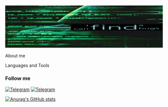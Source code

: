 ![Header](https://github.com/AlexKutovoi/AlexKutovoi/blob/main/assets/gg7504910407%20(1).gif)

About me

Languages and Tools

### Follow me
[![Telegram](https://img.shields.io/badge/-Telegram-090909?style=for-the-badge&logo=telegram&logoColor=27A0D9)](https://t.me/Alex840501)
[![Telegram](https://img.shields.io/badge/-LinkedIn-090909?style=for-the-badge&logo=LinkedIn&logoColor=27A0D9)](https://www.linkedin.com/in/aleksei-kutovoi-2576031b3/)

[![Anurag's GitHub stats](https://github-readme-stats.vercel.app/api?username=AlexKutovoi&show_icons=true)](https://github.com/AlexKutovoi/github-readme-stats)